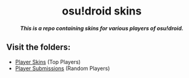 <h1 align="center">osu!droid skins</h1>
<h5 align="center">This is a repo containing skins for various players of osu!droid.</h5>

## Visit the folders:
- <a href=./player-skins/readme.md>Player Skins</a> (Top Players)
- <a href=./player-submissions/readme.md>Player Submissions</a> (Random Players)

